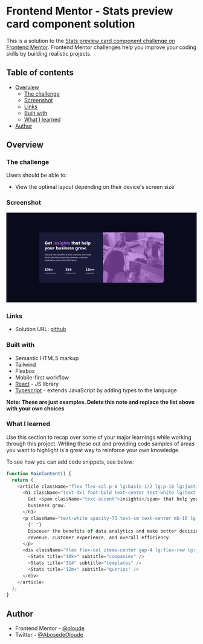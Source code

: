 # Frontend Mentor - Stats preview card component solution

This is a solution to the [Stats preview card component challenge on Frontend Mentor](https://www.frontendmentor.io/challenges/stats-preview-card-component-8JqbgoU62). Frontend Mentor challenges help you improve your coding skills by building realistic projects.

## Table of contents

- [Overview](#overview)
  - [The challenge](#the-challenge)
  - [Screenshot](#screenshot)
  - [Links](#links)
  - [Built with](#built-with)
  - [What I learned](#what-i-learned)
- [Author](#author)

## Overview

### The challenge

Users should be able to:

- View the optimal layout depending on their device's screen size

### Screenshot

![preview](./public/preview.png)

### Links

- Solution URL: [github](https://github.com/oloude)

### Built with

- Semantic HTML5 markup
- Tailwind
- Flexbox
- Mobile-first workflow
- [React](https://reactjs.org/) - JS library
- [Typescript](https://www.typescriptlang.org/) - extends JavaScript by adding types to the language

**Note: These are just examples. Delete this note and replace the list above with your own choices**

### What I learned

Use this section to recap over some of your major learnings while working through this project. Writing these out and providing code samples of areas you want to highlight is a great way to reinforce your own knowledge.

To see how you can add code snippets, see below:

```js
function MainContent() {
  return (
    <article className="flex flex-col p-6 lg:basis-1/2 lg:p-10 lg:justify-center">
      <h1 className="text-3xl font-bold text-center text-white lg:text-left mb-5">
        Get <span className="text-accent">insights</span> that help your
        business grow.
      </h1>
      <p className="text-white opacity-75 text-sm text-center mb-10 lg:text-left">
        {" "}
        Discover the benefits of data analytics and make better decisions regarding
        revenue, customer experience, and overall efficiency.
      </p>
      <div className="flex flex-col items-center gap-4 lg:flex-row lg:justify-between ">
        <Stats title="10k+" subtitle="companies" />
        <Stats title="314" subtitle="templates" />
        <Stats title="12m+" subtitle="queries" />
      </div>
    </article>
  );
}
```

## Author

- Frontend Mentor - [@oloude](https://www.frontendmentor.io/profile/oloude)
- Twitter - [@AbosedeOloude](https://www.twitter.com/AbosedeOloude)
